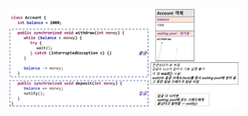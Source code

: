 <img src = "assets/built/postsImages/TheCornerstoneOfJava/2021-06-21-13cornerstoneJava10/img.png" width="80%" align="left"><br/>
